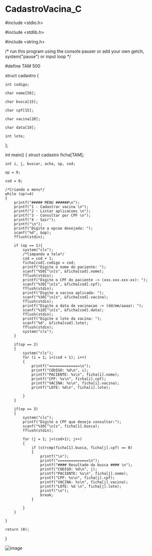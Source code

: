 # CadastroVacina_C


#include <stdio.h>

#include <stdlib.h>

#include <string.h>

/* run this program using the console pauser or add your own getch, system("pause") or input loop */


#define TAM 500


struct cadastro {
	
	int codigo;
	
	char nome[50];
	
	char busca[15];
	
	char cpf[15];
	
	char vacina[20];
	
	char data[10];
	
	int lote;
};

int main() 
{
	struct cadastro ficha[TAM];
	
	int i, j, buscar, acha, op, cod;
	
	op = 0;
	
	cod = 0;
	
	/*Criando o menu*/
	while (op!=4)
	{
		printf("##### MENU ######\n");
		printf("1 - Cadastrar vacina \n");
		printf("2 - Listar aplicacoes \n");
		printf("3 - Consultar por CPF \n");
		printf("4 - Sair");
		printf("\n");
		printf("Digite a opcao desejada: ");
		scanf("%d", &op);
		fflush(stdin);
		
		if (op == 1){
			system("cls");
			/*limpando a tela*/
			cod = cod + 1;
			ficha[cod].codigo = cod;
			printf("Digite o nome do paciente: ");
			scanf("%50[^\n]s", &ficha[cod].nome);
			fflush(stdin);
			printf("Digite o CPF do paciente -> (xxx.xxx.xxx-xx): ");
			scanf("%30[^\n]s", &ficha[cod].cpf);
			fflush(stdin);
			printf("Digite a vacina aplicada: ");
			scanf("%30[^\n]s", &ficha[cod].vacina);
			fflush(stdin);
			printf("Digite a data de vacinacao -> (dd/mm/aaaa): ");
			scanf("%10[^\n]s", &ficha[cod].data);
			fflush(stdin);
			printf("Digite o lote da vacina: ");
			scanf("%d", &ficha[cod].lote);
			fflush(stdin);
			system("cls");			
		}
			
		if(op == 2)
		{
			system("cls");
			for (i = 1; i<(cod + 1); i++)
			{
				printf("==============\n");
				printf("CODIGO: %d\n", i);
				printf("PACIENTE: %s\n", ficha[i].nome);
				printf("CPF: %s\n", ficha[i].cpf);
				printf("VACINA: %s\n", ficha[i].vacina);
				printf("LOTE: %d\n", ficha[i].lote);
			
			}
		}
		
		if(op == 3)
		{
			system("cls");
			printf("Digite o CPF que deseja consultar:");
			scanf("%30[^\n]s", ficha[1].busca);
			fflush(stdin);			
			
			for (j = 1; j<(cod+1); j++)
			{		
				if (strcmp(ficha[1].busca, ficha[j].cpf) == 0)
				{
					printf("\n");
					printf("==============\n");
					printf("#### Resultado da busca #### \n");
					printf("CODIGO: %d\n", j);
					printf("PACIENTE: %s\n", ficha[j].nome);
					printf("CPF: %s\n", ficha[j].cpf);
					printf("VACINA: %s\n", ficha[j].vacina);
					printf("LOTE: %d \n", ficha[j].lote);
					printf("\n");
					break;
				}				
		
			}
		}

	}
	
	return (0);
}




![image](https://user-images.githubusercontent.com/83425571/180620626-085a2cdb-6075-4705-b343-01bf645471ab.png)

